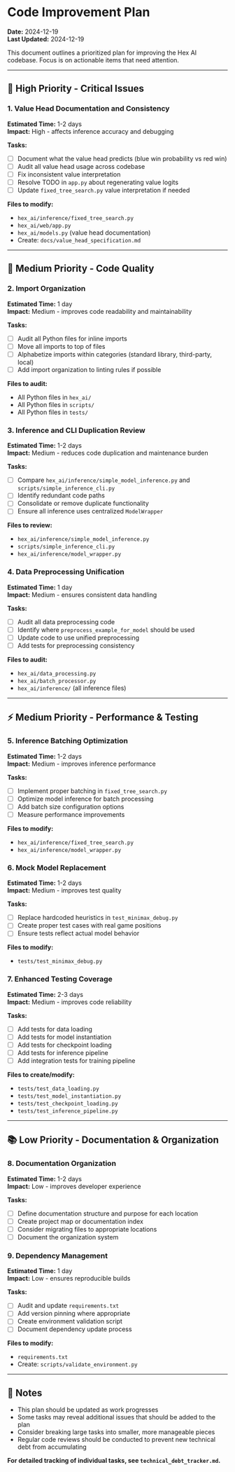 # Code Improvement Plan

**Date:** 2024-12-19  
**Last Updated:** 2024-12-19

This document outlines a prioritized plan for improving the Hex AI codebase. Focus is on actionable items that need attention.

---

## 🎯 High Priority - Critical Issues

### 1. Value Head Documentation and Consistency
**Estimated Time:** 1-2 days  
**Impact:** High - affects inference accuracy and debugging

**Tasks:**
- [ ] Document what the value head predicts (blue win probability vs red win)
- [ ] Audit all value head usage across codebase
- [ ] Fix inconsistent value interpretation
- [ ] Resolve TODO in `app.py` about regenerating value logits
- [ ] Update `fixed_tree_search.py` value interpretation if needed

**Files to modify:**
- `hex_ai/inference/fixed_tree_search.py`
- `hex_ai/web/app.py`
- `hex_ai/models.py` (value head documentation)
- Create: `docs/value_head_specification.md`

---

## 🔧 Medium Priority - Code Quality

### 2. Import Organization
**Estimated Time:** 1 day  
**Impact:** Medium - improves code readability and maintainability

**Tasks:**
- [ ] Audit all Python files for inline imports
- [ ] Move all imports to top of files
- [ ] Alphabetize imports within categories (standard library, third-party, local)
- [ ] Add import organization to linting rules if possible

**Files to audit:**
- All Python files in `hex_ai/`
- All Python files in `scripts/`
- All Python files in `tests/`

### 3. Inference and CLI Duplication Review
**Estimated Time:** 1-2 days  
**Impact:** Medium - reduces code duplication and maintenance burden

**Tasks:**
- [ ] Compare `hex_ai/inference/simple_model_inference.py` and `scripts/simple_inference_cli.py`
- [ ] Identify redundant code paths
- [ ] Consolidate or remove duplicate functionality
- [ ] Ensure all inference uses centralized `ModelWrapper`

**Files to review:**
- `hex_ai/inference/simple_model_inference.py`
- `scripts/simple_inference_cli.py`
- `hex_ai/inference/model_wrapper.py`

### 4. Data Preprocessing Unification
**Estimated Time:** 1 day  
**Impact:** Medium - ensures consistent data handling

**Tasks:**
- [ ] Audit all data preprocessing code
- [ ] Identify where `preprocess_example_for_model` should be used
- [ ] Update code to use unified preprocessing
- [ ] Add tests for preprocessing consistency

**Files to audit:**
- `hex_ai/data_processing.py`
- `hex_ai/batch_processor.py`
- `hex_ai/inference/` (all inference files)

---

## ⚡ Medium Priority - Performance & Testing

### 5. Inference Batching Optimization
**Estimated Time:** 1-2 days  
**Impact:** Medium - improves inference performance

**Tasks:**
- [ ] Implement proper batching in `fixed_tree_search.py`
- [ ] Optimize model inference for batch processing
- [ ] Add batch size configuration options
- [ ] Measure performance improvements

**Files to modify:**
- `hex_ai/inference/fixed_tree_search.py`
- `hex_ai/inference/model_wrapper.py`

### 6. Mock Model Replacement
**Estimated Time:** 1-2 days  
**Impact:** Medium - improves test quality

**Tasks:**
- [ ] Replace hardcoded heuristics in `test_minimax_debug.py`
- [ ] Create proper test cases with real game positions
- [ ] Ensure tests reflect actual model behavior

**Files to modify:**
- `tests/test_minimax_debug.py`

### 7. Enhanced Testing Coverage
**Estimated Time:** 2-3 days  
**Impact:** Medium - improves code reliability

**Tasks:**
- [ ] Add tests for data loading
- [ ] Add tests for model instantiation
- [ ] Add tests for checkpoint loading
- [ ] Add tests for inference pipeline
- [ ] Add integration tests for training pipeline

**Files to create/modify:**
- `tests/test_data_loading.py`
- `tests/test_model_instantiation.py`
- `tests/test_checkpoint_loading.py`
- `tests/test_inference_pipeline.py`

---

## 📚 Low Priority - Documentation & Organization

### 8. Documentation Organization
**Estimated Time:** 1-2 days  
**Impact:** Low - improves developer experience

**Tasks:**
- [ ] Define documentation structure and purpose for each location
- [ ] Create project map or documentation index
- [ ] Consider migrating files to appropriate locations
- [ ] Document the organization system

### 9. Dependency Management
**Estimated Time:** 1 day  
**Impact:** Low - ensures reproducible builds

**Tasks:**
- [ ] Audit and update `requirements.txt`
- [ ] Add version pinning where appropriate
- [ ] Create environment validation script
- [ ] Document dependency update process

**Files to modify:**
- `requirements.txt`
- Create: `scripts/validate_environment.py`

---

## 📝 Notes

- This plan should be updated as work progresses
- Some tasks may reveal additional issues that should be added to the plan
- Consider breaking large tasks into smaller, more manageable pieces
- Regular code reviews should be conducted to prevent new technical debt from accumulating

**For detailed tracking of individual tasks, see `technical_debt_tracker.md`.** 